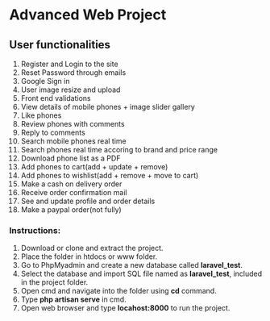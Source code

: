 # Advanced Web Project

## User functionalities
1. Register and Login to the site
2. Reset Password through emails
3. Google Sign in 
4. User image resize and upload
5. Front end validations
6. View details of mobile phones + image slider gallery
7. Like phones
8. Review phones with comments
9. Reply to comments
10. Search mobile phones real time
11. Search phones real time accoring to brand and price range
12. Download phone list as a PDF
13. Add phones to cart(add + update + remove)
14. Add phones to wishlist(add + remove + move to cart)
25. Make a cash on delivery order
16. Receive order confirmation mail
17. See and update profile and order details
18. Make a paypal order(not fully)

### Instructions:
1. Download or clone and extract the project.
2. Place the folder in htdocs or www folder.
3. Go to PhpMyadmin and create a new database called **laravel_test**.
4. Select the database and import SQL file named as **laravel_test**, included in the project folder.
5. Open cmd and navigate into the folder using **cd** command.
6. Type **php artisan serve** in cmd.
7. Open web browser and type **locahost:8000** to run the project. 
